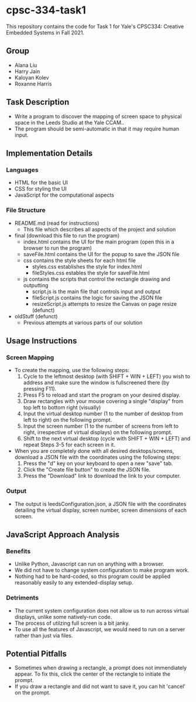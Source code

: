 # cpsc-334-task1
This repository contains the code for Task 1 for Yale's CPSC334: Creative Embedded Systems in Fall 2021.

## Group
- Alana Liu
- Harry Jain
- Kaloyan Kolev
- Roxanne Harris


## Task Description
- Write a program to discover the mapping of screen space to physical space in the Leeds Studio at the Yale CCAM..
- The program should be semi-automatic in that it may require human input.


## Implementation Details

### Languages
- HTML for the basic UI
- CSS for styling the UI
- JavaScript for the computational aspects

### File Structure
- README.md (read for instructions)
  - This file which describes all aspects of the project and solution
- final (download this file to run the program)
  - index.html contains the UI for the main program (open this in a browser to run the program)
  - saveFile.html contains the UI for the popup to save the JSON file
  - css contains the style sheets for each html file
    - styles.css establishes the style for index.html
    - fileStyles.css estables the style for saveFile.html
  - js contains the scripts that control the rectangle drawing and outputting
    - script.js is the main file that controls input and output
    - fileScript.js contains the logic for saving the JSON file
    - resizeScript.js attempts to resize the Canvas on page resize (defunct)
- oldStuff (defunct)
  - Previous attempts at various parts of our solution


## Usage Instructions

### Screen Mapping
- To create the mapping, use the following steps:
  1. Cycle to the leftmost desktop (with SHIFT + WIN + LEFT) you wish to address and make sure the window is fullscreened there (by pressing F11).
  2. Press F5 to reload and start the program on your desired display.
  3. Draw rectangles with your mouse covering a single "display" from top left to bottom right (visually)
  4. Input the virtual desktop number (1 to the number of desktop from left to right) on the following prompt.
  5. Input the screen number (1 to the number of screens from left to right, irrespective of virtual displays) on the following prompt.
  6. Shift to the next virtual desktop (cycle with SHIFT + WIN + LEFT) and repeat Steps 3-5 for each screen in it.
- When you are completely done with all desired desktops/screens, download a JSON file with the coordinates using the following steps:
  1. Press the "d" key on your keyboard to open a new "save" tab.
  2. Click the "Create file button" to create the JSON file.
  3. Press the "Download" link to download the link to your computer.

### Output
- The output is leedsConfiguration.json, a JSON file with the coordinates detailing the virtual display, screen number, screen dimensions of each screen.


## JavaScript Approach Analysis

### Benefits
- Unlike Python, Javascript can run on anything with a browser.
- We did not have to change system configuration to make program work.
- Nothing had to be hard-coded, so this program could be applied reasonably easily to any extended-display setup.

### Detriments
- The current system configuration does not allow us to run across virtual displays, unlike some natively-run code.
- The process of utilzing full screen is a bit janky.
- To use all the features of Javascript, we would need to run on a server rather than just via files.


## Potential Pitfalls
- Sometimes when drawing a rectangle, a prompt does not immendiately appear. To fix this, click the center of the rectangle to initiate the prompt.
- If you draw a rectangle and did not want to save it, you can hit 'cancel' on the prompt.
